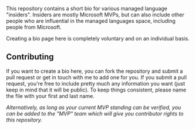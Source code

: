 This repository contains a short bio for various managed language "insiders". 
Insiders are mostly Microsoft MVPs, but can also include other people who are influential in
the managed languages space, including people from Microsoft.

Creating a bio page here is completely voluntary and on an individual basis.

## Contributing
If you want to create a bio here, you can fork the repository and submit a pull request or get in touch with me to add one for you. If you submit a pull request, you're free to include pretty much any information you want (just keep in mind that it will be public). To keep things consistent, please name the file with your first and last name.

*Alternatively, as long as your current MVP standing can be verified, you can be added to the "MVP" team which will give you contributor rights to this repository.*
